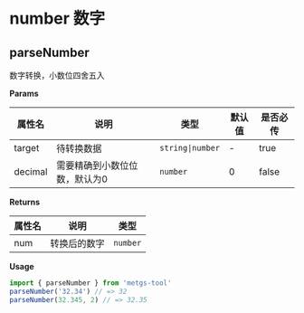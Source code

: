 # number 数字

## parseNumber
数字转换，小数位四舍五入

**Params**

| 属性名 | 说明 | 类型 | 默认值 | 是否必传 |
| ----- | --- | --- | ------ | ------ |
| target | 待转换数据 | `string\|number` | - | true |
| decimal | 需要精确到小数位位数，默认为0 | `number` | 0 | false |

**Returns**

| 属性名 | 说明 | 类型 |
| ----- | --- | --- |
| num | 转换后的数字 | `number` |

**Usage**
```ts
import { parseNumber } from 'metgs-tool'
parseNumber('32.34') // => 32
parseNumber(32.345, 2) // => 32.35
```